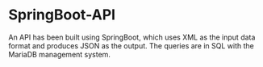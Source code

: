 # SpringBoot-API
An API has been built using SpringBoot, which uses XML as the input data format and produces JSON as the output. The queries are in SQL with the MariaDB management system.
